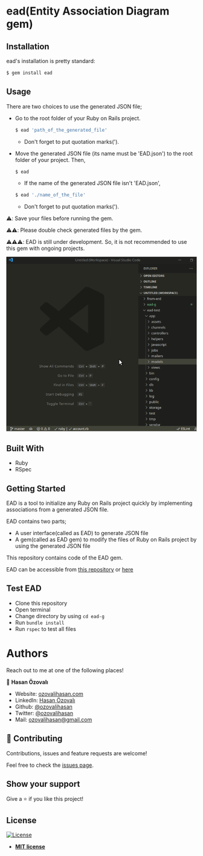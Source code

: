 # ead(Entity Association Diagram gem)

## Installation

ead's installation is pretty standard:

```sh
$ gem install ead
```
## Usage

There are two choices to use the generated JSON file;
- Go to the root folder of your Ruby on Rails project.
  ```sh
  $ ead 'path_of_the_generated_file'
  ```
  * Don't forget to put quotation marks(').

- Move the generated JSON file (its name must be 'EAD.json') to the root folder of your project. Then, 
  ```sh
  $ ead
  ```
  * If the name of the generated JSON file isn't 'EAD.json',
  ```sh
  $ ead './name_of_the_file'
  ```
  * Don't forget to put quotation marks(').

⚠️: Save your files before running the gem.

⚠️⚠️: Please double check generated files by the gem.

⚠️⚠️⚠️: EAD is still under development. So, it is not recommended to use this gem with ongoing projects. 

![project-gif](./documents/images/project.gif)

## Built With

- Ruby
- RSpec

## Getting Started


EAD is a tool to initialize any Ruby on Rails project quickly by implementing associations from a generated JSON file.

EAD contains two parts;

- A user interface(called as EAD) to generate JSON file
- A gem(called as EAD gem) to modify the files of Ruby on Rails project by using the generated JSON file

This repository contains code of the EAD gem.

EAD can be accessible from [this repository](https://github.com/ozovalihasan/ead) or [here](https://ead.ozovalihasan.com/) 

## Test EAD

- Clone this repository
- Open terminal
- Change directory by using `cd ead-g`
- Run `bundle install`
- Run `rspec` to test all files

# Authors

Reach out to me at one of the following places!

👤 **Hasan Özovalı**

- Website: [ozovalihasan.com](https://www.ozovalihasan.com/)
- LinkedIn: [Hasan Özovalı](https://www.linkedin.com/in/hasan-ozovali/)
- Github: [@ozovalihasan](https://github.com/ozovalihasan)
- Twitter: [@ozovalihasan](https://twitter.com/ozovalihasan)
- Mail: [ozovalihasan@gmail.com](mailto:ozovalihasan@gmail.com)


## 🤝 Contributing

Contributions, issues and feature requests are welcome!

Feel free to check the [issues page](https://github.com/ozovalihasan/ead-g/issues).

## Show your support

Give a ⭐️ if you like this project!

## License

[![License](http://img.shields.io/:license-mit-blue.svg?style=flat-square)](http://badges.mit-license.org)

- **[MIT license](http://opensource.org/licenses/mit-license.php)**
 